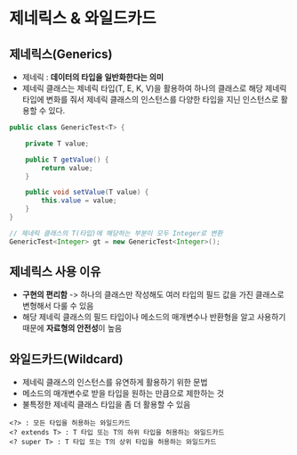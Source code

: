 # 제네릭스 & 와일드카드
## 제네릭스(Generics)
- 제네릭 : **데이터의 타입을 일반화한다는 의미**
- 제네릭 클래스는 제네릭 타입(T, E, K, V)을 활용하여 하나의 클래스로 해당 제네릭 타입에 변화를 줘서 제네릭 클래스의 인스턴스를 다양한 타입을 지닌 인스턴스로 활용할 수 있다.
```java
public class GenericTest<T> {

    private T value;

    public T getValue() {
        return value;
    }

    public void setValue(T value) {
        this.value = value;
    }
}
```
```java
// 제네릭 클래스의 T(타입)에 해당하는 부분이 모두 Integer로 변환
GenericTest<Integer> gt = new GenericTest<Integer>();
```

## 제네릭스 사용 이유
- **구현의 편리함** -> 하나의 클래스만 작성해도 여러 타입의 필드 값을 가진 클래스로 변형해서 다룰 수 있음
- 해당 제네릭 클래스의 필드 타입이나 메소드의 매개변수나 반환형을 알고 사용하기 때문에 **자료형의 안전성**이 높음

## 와일드카드(Wildcard)
- 제네릭 클래스의 인스턴스를 유연하게 활용하기 위한 문법
- 메소드의 매개변수로 받을 타입을 원하는 만큼으로 제한하는 것
- 불특정한 제네릭 클래스 타입을 좀 더 활용할 수 있음
```
<?> : 모든 타입을 허용하는 와일드카드 
<? extends T> : T 타입 또는 T의 하위 타입을 허용하는 와일드카드
<? super T> : T 타입 또는 T의 상위 타입을 허용하는 와일드카드
```
